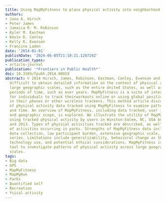 ```yaml
---
title: Using MapMyFitness to place physical activity into neighborhood context
authors:
- Jana A. Hirsch
- Peter James
- Jamaica R. M. Robinson
- Kyler M. Eastman
- Kevin D. Conley
- Kelly R. Evenson
- Francine Laden
date: '2014-01-01'
publishDate: '2024-06-05T21:10:21.120720Z'
publication_types:
- article-journal
publication: '*Frontiers in Public Health*'
doi: 10.3389/fpubh.2014.00019
abstract: © 2014 Hirsch, James, Robinson, Eastman, Conley, Evenson and Laden. It is
  difficult to obtain detailed information on the context of physical activity at
  large geographic scales, such as the entire United States, as well as over long
  periods of time, such as over years. MapMyFitness is a suite of interactive tools
  for individuals to track theirworkouts online or using global positioning system
  in their phones or other wireless trackers. This method article discusses the use
  of physical activity data tracked using MapMyFitness to examine patterns over space
  and time. An overview of MapMyFitness, including data tracked, user information,
  and geographic scope, is explored. We illustrate the utility of MapMyFitness data
  using tracked physical activity by users in Winston-Salem, NC, USA between 2006
  and 2013. Types of physical activities tracked are described, as well as the percent
  of activities occurring in parks. Strengths of MapMyFitness data include objective
  data collection, low participant burden, extensive geographic scale, and longitudinal
  series. Limitations include generalizability, behavioral change as the result of
  technology use, and potential ethical considerations. MapMyFitness is a powerful
  tool to investigate patterns of physical activity across large geographic and temporal
  scales.
tags:
- Big data
- GPS
- MapMyFitness
- MapMyRun
- Parks
- Quantified self
- Recreation
- Ysical activity
---
```

